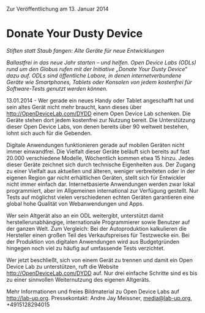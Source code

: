 Zur Veröffentlichung am 13. Januar 2014

# Donate Your Dusty Device
*Stiften statt Staub fangen: Alte Geräte für neue Entwicklungen*

*Ballastfrei in das neue Jahr starten – und helfen. Open Device Labs (ODLs) rund um den Globus rufen mit der Initiative „Donate Your Dusty Device“ dazu auf. ODLs sind öffentliche Labore, in denen internetverbundene Geräte wie Smartphones, Tablets oder Konsolen von jedem kostenfrei für Software-Tests genutzt werden können.*

13.01.2014 - Wer gerade ein neues Handy oder Tablet angeschafft hat und sein altes Gerät nicht mehr braucht, kann dieses über http://OpenDeviceLab.com/DYDD einem Open Device Lab schenken. Die Geräte stehen dort jedem kostenfrei zur Nutzung bereit. Die Unterstützung dieser Open Device Labs, von denen bereits über 90 weltweit bestehen, lohnt sich auch für die Gebenden. 

Digitale Anwendungen funktionieren gerade auf mobilen Geräten nicht immer einwandfrei. Die Vielfalt dieser Geräte beläuft sich bereits auf fast 20.000 verschiedene Modelle, Wöchentlich kommen etwa 15 hinzu. Jedes dieser Geräte zeichnet sich durch technische Eigenheiten aus. Der Zugang zu einer Vielfalt aus aktuellen und älteren, weniger verbreiteten oder in der eigenen Region gar nicht erhältlichen Geräten, stellt sich für Entwickler nicht immer einfach dar. Internetbasierte Anwendungen werden zwar lokal programmiert, aber im Allgemeinen international zur Verfügung gestellt. Nur Tests auf möglichst vielen verschiedenen echten Geräten garantieren eine global hohe Qualität von Webanwendungen und Apps.

Wer sein Altgerät also an ein ODL weitergibt, unterstützt damit herstellerunabhängige, internationale Programmierer sowie Benutzer auf der ganzen Welt. Zum Vergleich: Bei der Autoproduktion kalkulieren die Hersteller einen großen Teil des Verkaufspreises für Testzwecke ein. Bei der Produktion von digitalen Anwendungen wird aus Budgetgründen hingegen noch viel zu häufig auf umfassende Tests verzichtet.

Wer jetzt beschließt, sich von einem Gerät zu trennen und damit ein Open Device Lab zu unterstützen, ruft die Website http://OpenDeviceLab.com/DYDD auf. Nur drei einfache Schritte sind es bis zu einer sinnvollen Weiternutzung des eigenen Altgeräts.

Mehr Informationen und freies Bildmaterial zu Open Device Labs auf http://lab-up.org.
Pressekontakt: Andre Jay Meissner, media@lab-up.org, +4915128294015